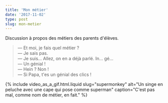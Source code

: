 ```yaml
---
title: 'Mon métier'
date: '2017-11-02'
type: post
slug: mon-metier
---
```


Discussion à propos des métiers des parents d'élèves.

<!-- more -->

> — Et moi, je fais quel métier ?  
> — Je sais pas.  
> — Je suis… Allez, on en a déjà parlé. In… gé…  
> — Un génial !  
> — Hein ? Non !  
> — Si Papa, t'es un génial des clics !

{% include video_as_a_gif.html.liquid
slug="supermonkey"
alt="Un singe en peluche avec une cape qui pose comme superman"
caption="C'est pas mal, comme nom de métier, en fait."
%}
